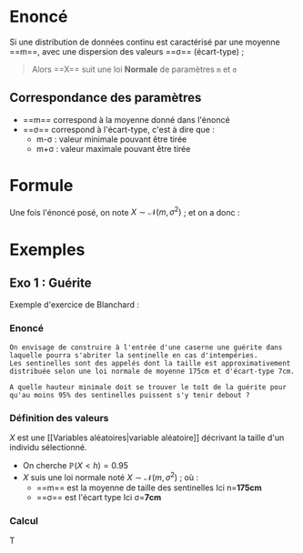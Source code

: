 # Enoncé
Si une distribution de données continu est caractérisé par une moyenne ==m==, avec une dispersion des valeurs ==σ== (écart-type) ;
> Alors ==X== suit une loi **Normale** de paramètres `m` et `σ`
## Correspondance des paramètres
- ==m== correspond à la moyenne donné dans l'énoncé
- ==σ== correspond à l'écart-type, c'est à dire que :
  - m-σ : valeur minimale pouvant être tirée
  - m+σ : valeur maximale pouvant être tirée
# Formule
Une fois l'énoncé posé, on note  $X \sim \mathcal{N}(m,\sigma^2)$ ; et on a donc :
# Exemples
## Exo 1 : Guérite
Exemple d'exercice de Blanchard :
### Enoncé
```
On envisage de construire à l'entrée d'une caserne une guérite dans laquelle pourra s'abriter la sentinelle en cas d'intempéries.
Les sentinelles sont des appelés dont la taille est approximativement distribuée selon une loi normale de moyenne 175cm et d'écart-type 7cm.

A quelle hauteur minimale doit se trouver le toît de la guérite pour qu'au moins 95% des sentinelles puissent s'y tenir debout ?
```
### Définition des valeurs
$X$ est une [[Variables aléatoires|variable aléatoire]] décrivant la taille d'un individu sélectionné.
- On cherche $\mathbb{P}(X<h)=0.95$ 
- $X$ suis une loi normale noté $X \sim \mathcal{N}(m,\sigma^2)$ ; où :
	- ==m== est la moyenne de taille des sentinelles
	  Ici n=**175cm**
	- ==σ== est l'écart type
	  Ici σ=**7cm**
### Calcul
T